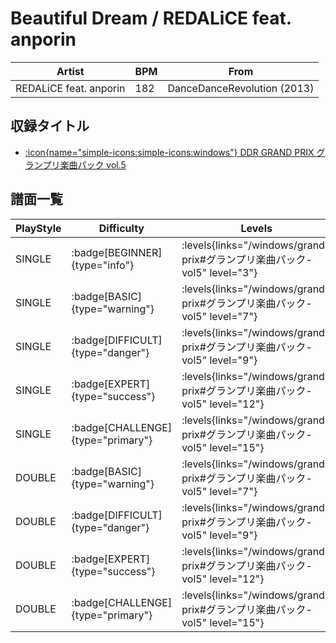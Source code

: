# Beautiful Dream / REDALiCE feat. anporin

|Artist|BPM|From|
|------|---|----|
|REDALiCE feat. anporin|182|DanceDanceRevolution (2013)|

## 収録タイトル

- [:icon{name="simple-icons:simple-icons:windows"} DDR GRAND PRIX グランプリ楽曲パック vol.5](/windows/grand-prix#グランプリ楽曲パック-vol5)

## 譜面一覧

|PlayStyle|Difficulty|Levels|Notes|Movie|
|---------|----------|------|-----|-----|
|SINGLE| :badge[BEGINNER]{type="info"}| :levels{links="/windows/grand-prix#グランプリ楽曲パック-vol5" level="3"}|110/0||
|SINGLE| :badge[BASIC]{type="warning"}| :levels{links="/windows/grand-prix#グランプリ楽曲パック-vol5" level="7"}|257/7||
|SINGLE| :badge[DIFFICULT]{type="danger"}| :levels{links="/windows/grand-prix#グランプリ楽曲パック-vol5" level="9"}|291/21||
|SINGLE| :badge[EXPERT]{type="success"}| :levels{links="/windows/grand-prix#グランプリ楽曲パック-vol5" level="12"}|391/34||
|SINGLE| :badge[CHALLENGE]{type="primary"}| :levels{links="/windows/grand-prix#グランプリ楽曲パック-vol5" level="15"}|542/62||
|DOUBLE| :badge[BASIC]{type="warning"}| :levels{links="/windows/grand-prix#グランプリ楽曲パック-vol5" level="7"}|275/5||
|DOUBLE| :badge[DIFFICULT]{type="danger"}| :levels{links="/windows/grand-prix#グランプリ楽曲パック-vol5" level="9"}|293/9||
|DOUBLE| :badge[EXPERT]{type="success"}| :levels{links="/windows/grand-prix#グランプリ楽曲パック-vol5" level="12"}|386/24||
|DOUBLE| :badge[CHALLENGE]{type="primary"}| :levels{links="/windows/grand-prix#グランプリ楽曲パック-vol5" level="15"}|524/31||
